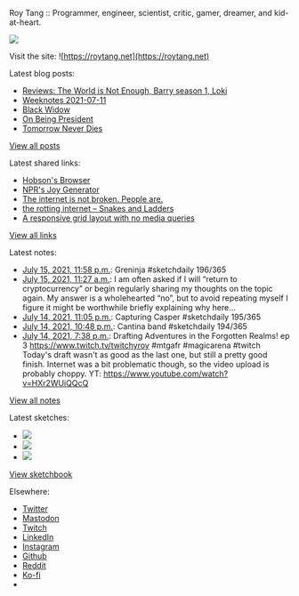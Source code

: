 Roy Tang :: Programmer, engineer, scientist, critic, gamer, dreamer, and kid-at-heart.

![](https://roytang.net/static/img/profile.jpg)

Visit the site: ![https://roytang.net](https://roytang.net)

Latest blog posts:

- [Reviews: The World is Not Enough, Barry season 1, Loki](https://roytang.net/2021/07/wine-barry-loki/)
- [Weeknotes 2021-07-11](https://roytang.net/2021/07/weeknotes-2021-07-11/)
- [Black Widow](https://roytang.net/2021/07/black-widow/)
- [On Being President](https://roytang.net/2021/07/on-being-president/)
- [Tomorrow Never Dies](https://roytang.net/2021/07/tomorrow-never-dies/)

[View all posts](https://roytang.net/blog)

Latest shared links:

- [Hobson&#x27;s Browser](https://roytang.net/2021/07/hobsons-browser/)
- [NPR&#x27;s Joy Generator](https://roytang.net/2021/07/nprs-joy-generator/)
- [The internet is not broken. People are.](https://roytang.net/2021/07/the-internet-is-not-broken-people-are/)
- [the rotting internet – Snakes and Ladders](https://roytang.net/2021/07/the-rotting-internet-snakes-and-ladders/)
- [A responsive grid layout with no media queries](https://roytang.net/2021/06/a-responsive-grid-layout-with-no-media-queries/)

[View all links](https://roytang.net/links)

Latest notes:

- [July 15, 2021, 11:58 p.m.](https://roytang.net/2021/07/1415702426967953408/): Greninja #sketchdaily 196/365
- [July 15, 2021, 11:27 a.m.](https://roytang.net/2021/07/1415513241527021574/): I am often asked if I will “return to cryptocurrency” or begin regularly sharing my thoughts on the topic again. My answer is a wholehearted “no”, but to avoid repeating myself I figure it might be worthwhile briefly explaining why here…
- [July 14, 2021, 11:05 p.m.](https://roytang.net/2021/07/1415326507933716480/): Capturing Casper #sketchdaily 195/365
- [July 14, 2021, 10:48 p.m.](https://roytang.net/2021/07/1415322266477371396/): Cantina band #sketchdaily 194/365
- [July 14, 2021, 7:38 p.m.](https://roytang.net/2021/07/1415274419363188738/): Drafting Adventures in the Forgotten Realms! ep 3 https://www.twitch.tv/twitchyroy #mtgafr #magicarena #twitch Today&#x27;s draft wasn&#x27;t as good as the last one, but still a pretty good finish. Internet was a bit problematic though, so the video upload is probably choppy. YT: https://www.youtube.com/watch?v=HXr2WUiQQcQ

[View all notes](https://roytang.net/notes)

Latest sketches:


- ![](https://roytang.net/media/cache/ac/5a/ac5a331bce4d978125f2bf6d2b8bbac3.jpg)
- ![](https://roytang.net/media/cache/cb/b8/cbb8b951d94b0f2e852462d3bb9a7582.jpg)
- ![](https://roytang.net/media/cache/e3/ef/e3ef1771e5a6fe02c912def73b747392.jpg)

[View sketchbook](https://roytang.net/albums/sketchbook)


Elsewhere:

- [Twitter](https://twitter.com/roytang)
- [Mastodon](https://mastodon.technology/@roytang)
- [Twitch](https://twitch.tv/twitchyroy)
- [LinkedIn](https://www.linkedin.com/in/roytang)
- [Instagram](https://instagram.com/roytang0400)
- [Github](https://github.com/roytang)
- [Reddit](https://reddit.com/u/hungryroy)
- [Ko-fi](https://ko-fi.com/roytang)
- [](mailto:hello@roytang.net)